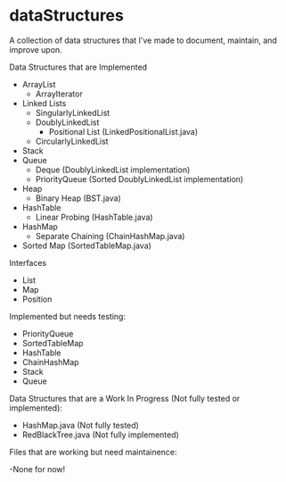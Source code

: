 # dataStructures
A collection of data structures that I've made to document, maintain, and improve upon.

Data Structures that are Implemented
- ArrayList
    - ArrayIterator
- Linked Lists
    - SingularlyLinkedList
    - DoublyLinkedList
        - Positional List (LinkedPositionalList.java)
    - CircularlyLinkedList
- Stack
- Queue
    - Deque (DoublyLinkedList implementation)
    - PriorityQueue (Sorted DoublyLinkedList implementation)
- Heap
    - Binary Heap (BST.java)
- HashTable
    - Linear Probing (HashTable.java)
- HashMap
    - Separate Chaining (ChainHashMap.java)
- Sorted Map (SortedTableMap.java)   

Interfaces 
- List
- Map
- Position

Implemented but needs testing:
- PriorityQueue
- SortedTableMap
- HashTable
- ChainHashMap
- Stack
- Queue

Data Structures that are a Work In Progress (Not fully tested or implemented):

- HashMap.java          (Not fully tested)
- RedBlackTree.java     (Not fully implemented)

Files that are working but need maintainence:

-None for now! 
